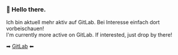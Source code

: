### 🗻 Hello there.

Ich bin aktuell mehr aktiv auf GitLab. Bei Interesse einfach dort vorbeischauen! <br>
I'm currently more active on GitLab. If interested, just drop by there!

➡ [GitLab](https://gitlab.com/nicovoehringer) ⬅
